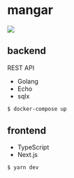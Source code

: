 # mangar
![](https://raw.githubusercontent.com/ritarock/mangar/main/etc/manga.png)

## backend
REST API
- Golang
- Echo
- sqlx
```bash
$ docker-compose up
```

## frontend
- TypeScript
- Next.js
```
$ yarn dev
```
